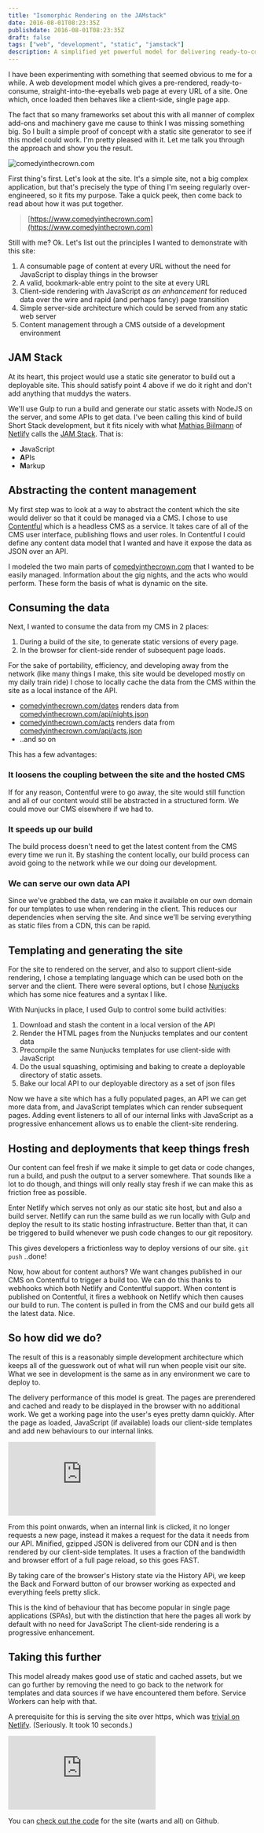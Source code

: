 ```yaml
---
title: "Isomorphic Rendering on the JAMstack"
date: 2016-08-01T08:23:35Z
publishdate: 2016-08-01T08:23:35Z
draft: false
tags: ["web", "development", "static", "jamstack"]
description: A simplified yet powerful model for delivering ready-to-consume web pages which enhance to a dynamic client-side rendering approach
---
```

I have been experimenting with something that seemed obvious to me for a while. A web development model which gives a pre-rendered, ready-to-consume, straight-into-the-eyeballs web page at every URL of a site. One which, once loaded then behaves like a client-side, single page app.

The fact that so many frameworks set about this with all manner of complex add-ons and machinery gave me cause to think I was missing something big. So I built a simple proof of concept with a static site generator to see if this model could work. I'm pretty pleased with it. Let me talk you through the approach and show you the result.

![comedyinthecrown.com](/images/Comedy_in_the_Crown.jpg "comedyinthecrown.com - delivered via an enhanced JAM stack")

<!--more-->


First thing's first. Let's look at the site. It's a simple site, not a big complex application, but that's precisely the type of thing I'm seeing regularly over-engineered, so it fits my purpose. Take a quick peek, then come back to read about how it was put together.

> [https://www.comedyinthecrown.com](https://www.comedyinthecrown.com)

Still with me? Ok. Let's list out the principles I wanted to demonstrate with this site:

1. A consumable page of content at every URL without the need for JavaScript to display things in the browser
2. A valid, bookmark-able entry point to the site at every URL
3. Client-side rendering with JavaScript _as an enhancement_ for reduced data over the wire and rapid (and perhaps fancy) page transition
4. Simple server-side architecture which could be served from any static web server
5. Content management through a CMS outside of a development environment


## JAM Stack

At its heart, this project would use a static site generator to build out a deployable site. This should satisfy point 4 above if we do it right and don't add anything that muddys the waters.

We'll use Gulp to run a build and generate our static assets with NodeJS on the server, and some APIs to get data. I've been calling this kind of build Short Stack development, but it fits nicely with what [Mathias Biilmann](https://vimeo.com/163522126) of [Netlify](https://netlify.com) calls the [JAM Stack](https://jamstack.org/). That is:

- **J**avaScript
- **A**PIs
- **M**arkup


## Abstracting the content management

My first step was to look at a way to abstract the content which the site would deliver so that it could be managed via a CMS. I chose to use [Contentful](https://contentful.com) which is a headless CMS as a service. It takes care of all of the CMS user interface, publishing flows and user roles. In Contentful I could define any content data model that I wanted and have it expose the data as JSON over an API.

I modeled the two main parts of [comedyinthecrown.com](https://www.comedyinthecrown.com) that I wanted to be easily managed. Information about the gig nights, and the acts who would perform. These form the basis of what is dynamic on the site.



## Consuming the data

Next, I wanted to consume the data from my CMS in 2 places:

1. During a build of the site, to generate static versions of every page.
2. In the browser for client-side render of subsequent page loads.

For the sake of portability, efficiency, and developing away from the network (like many things I make, this site would be developed mostly on my daily train ride) I chose to locally cache the data from the CMS within the site as a local instance of the API.

- [comedyinthecrown.com/dates](https://comedyinthecrown.com/dates) renders data from [comedyinthecrown.com/api/nights.json](https://comedyinthecrown.com/api/nights.json)
- [comedyinthecrown.com/acts](https://comedyinthecrown.com/acts) renders data from [comedyinthecrown.com/api/acts.json](https://comedyinthecrown.com/api/nights.json)
- ..and so on


This has a few advantages:


### It loosens the coupling between the site and the hosted CMS

If for any reason, Contentful were to go away, the site would still function and all of our content would still be abstracted in a structured form. We could move our CMS elsewhere if we had to.

### It speeds up our build

The build process doesn't need to get the latest content from the CMS every time we run it. By stashing the content locally, our build process can avoid going to the network while we our doing our development.

### We can serve our own data API

Since we've grabbed the data, we can make it available on our own domain for our templates to use when rendering in the client. This reduces our dependencies when serving the site. And since we'll be serving everything as static files from a CDN, this can be rapid.


## Templating and generating the site

  For the site to rendered on the server, and also to support client-side rendering, I chose a templating language which can be used both on the server and the client. There were several options, but I chose <a href="https://mozilla.github.io/nunjucks/">Nunjucks</a> which has some nice features and a syntax I like.

  With Nunjucks in place, I used Gulp to control some build activities:

1. Download and stash the content in a local version of the API
2. Render the HTML pages from the Nunjucks templates and our content data
3. Precompile the same Nunjucks templates for use client-side with JavaScript
4. Do the usual squashing, optimising and baking to create a deployable directory of static assets.
5. Bake our local API to our deployable directory as a set of json files

Now we have a site which has a fully populated pages, an API we can get more data from, and JavaScript templates which can render subsequent pages. Adding event listeners to all of our internal links with JavaScript as a progressive enhancement allows us to enable the client-site rendering.


## Hosting and deployments that keep things fresh

Our content can feel fresh if we make it simple to get data or code changes, run a build, and push the output to a server somewhere. That sounds like a lot to do though, and things will only really stay fresh if we can make this as friction free as possible.

Enter Netlify which serves not only as our static site host, but and also a build server. Netlify can run the same build as we run locally with Gulp and deploy the result to its static hosting infrastructure. Better than that, it can be triggered to build whenever we push code changes to our git repository.

This gives developers a frictionless way to deploy versions of our site. `git push` ..done!

Now, how about for content authors? We want changes published in our CMS on Contentful to trigger a build too. We can do this thanks to webhooks which both Netlify and Contentful support. When content is published on Contentful, it fires a webhook on Netlify which then causes our build to run. The content is pulled in from the CMS and our build gets all the latest data. Nice.


## So how did we do?

The result of this is a reasonably simple development architecture which keeps all of the guesswork out of what will run when people visit our site. What we see in development is the same as in any environment we care to deploy to.

The delivery performance of this model is great. The pages are prerendered and cached and ready to be displayed in the browser with no additional work. We get a working page into the user's eyes pretty damn quickly. After the page as loaded, JavaScript (if available) loads our client-side templates and add new behaviours to our internal links.

<div class='embed-container'>
  <iframe src="https://www.youtube.com/embed/XN9CpRT7SB4" frameborder="0" allowfullscreen></iframe>
</div>

From this point onwards, when an internal link is clicked, it no longer requests a new page, instead it makes a request for the data it needs from our API. Minified, gzipped JSON is delivered from our CDN and is then rendered by our client-side templates. It uses a fraction of the bandwidth and browser effort of a full page reload, so this goes FAST.

By taking care of the browser's History state via the History APi, we keep the Back and Forward button of our browser working as expected and everything feels pretty slick.

This is the kind of behaviour that has become popular in single page applications (SPAs), but with the distinction that here the pages all work by default with no need for JavaScript The client-side rendering is a progressive enhancement.


## Taking this further

This model already makes good use of static and cached assets, but we can go further by removing the need to go back to the network for templates and data sources if we have encountered them before. Service Workers can help with that.

A prerequisite for this is serving the site over https, which was [trivial on Netlify](https://www.netlify.com/docs/ssl). (Seriously. It took 10 seconds.)

<div class='embed-container'>
  <iframe src="https://www.youtube.com/embed/k-9T0FYd-QU" frameborder="0" allowfullscreen>
  </iframe>
</div>

You can [check out the code](https://github.com/philhawksworth/comedy-in-the-crown) for the site (warts and all) on Github.


